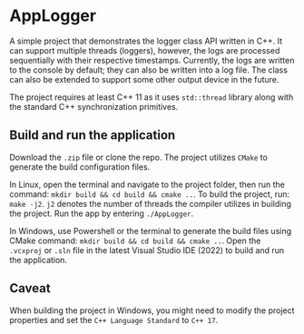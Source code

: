 # AppLogger
A simple project that demonstrates the logger class API written in C++. It can support multiple threads (loggers), however, the logs are processed sequentially with their respective timestamps. Currently, the logs are written to the console by default; they can also be written into a log file. The class can also be extended to support some other output device in the future.

The project requires at least C++ 11 as it uses `std::thread` library along with the standard C++ synchronization primitives.

## Build and run the application
Download the `.zip` file or clone the repo. The project utilizes `CMake` to generate the build configuration files. 

In Linux, open the terminal and navigate to the project folder, then run the command: `mkdir build && cd build && cmake ..`. To build the project, run: `make -j2`. `j2` denotes the number of threads the compiler utilizes in building the project. Run the app by entering `./AppLogger`.

In Windows, use Powershell or the terminal to generate the build files using CMake command: `mkdir build && cd build && cmake ..`. Open the `.vcxproj` or `.sln` file in the latest Visual Studio IDE (2022) to build and run the application.

## Caveat
When building the project in Windows, you might need to modify the project properties and set the `C++ Language Standard` to `C++ 17`.
